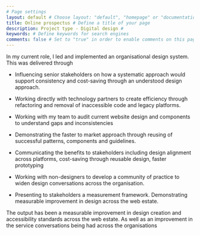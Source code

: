 ```yaml
---
# Page settings
layout: default # Choose layout: "default", "homepage" or "documentation-archive"
title: Online prospectus # Define a title of your page
description: Project type - Digital design # 
keywords: # Define keywords for search engines
comments: false # Set to "true" in order to enable comments on this page. Make sure you properly setup "disqus_forum_shortname" variable in "_config.yml"
---
```




In my current role, I led and implemented an organisational design system. This was delivered through
- Influencing senior stakeholders on how a systematic approach would support consistency and cost-saving through an understood design approach.

- Working directly with technology partners to create efficiency through refactoring and removal of inaccessible code and legacy platforms.

- Working with my team to audit current website design and components to understand gaps and inconsistencies

- Demonstrating the faster to market approach through reusing of successful patterns, components and guidelines.

- Communicating the benefits to stakeholders including design alignment across platforms, cost-saving through reusable design, faster prototyping

- Working with non-designers to develop a community of practice to widen design conversations across the organisation.

- Presenting to stakeholders a measurement framework. Demonstrating measurable improvement in design across the web estate. 

The output has been a measurable improvement in design creation and accessibility standards across the web estate. As well as an improvement in the service conversations being had across the organisations
